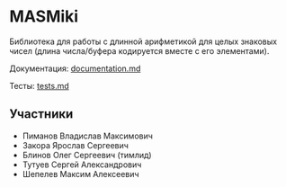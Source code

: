 # MASMiki

Библиотека для работы с длинной арифметикой для целых знаковых чисел (длина числа/буфера кодируется вместе с его элементами).

Документация: [documentation.md](docs/documentation.md)


Тесты: [tests.md](docs/Tests.md)

## Участники
- Пиманов Владислав Максимович
- Закора Ярослав Сергеевич
- Блинов Олег Сергеевич (тимлид)
- Тутуев Сергей Александрович
- Шепелев Максим Алексеевич
